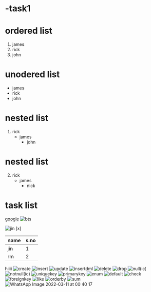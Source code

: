 # -task1
# ordered list
1. james
2. rick
3. john
# unodered list
- james
- rick
- john
# nested list
1. rick
   - james
     - john
# nested list
2. rick
   - james
     - nick
  
 # task list
[google](http://google.com)
![bts](https://cdn.vox-cdn.com/thumbor/-R0U431icRxE2shzwRSP8mfXobc=/0x0:2874x1222/1200x800/filters:focal(1319x224:1777x682)/cdn.vox-cdn.com/uploads/chorus_image/image/60052357/Screen_Shot_2021_05_21_at_12.27.27_PM.7.png)

![jin](https://c.tenor.com/5lSouLlhNNsAAAAC/bts-life-goes-on-bts.gif)
[x]

name|s.no
----|-----
jin|1
rm|2
hiiii
![create](https://user-images.githubusercontent.com/94949593/174588751-9bb1f3cf-0bae-4d44-8299-b113d262a398.png)
![insert](https://user-images.githubusercontent.com/94949593/174589227-9f31db2c-98f2-43de-b82a-f9b5c91a9797.png)
![update](https://user-images.githubusercontent.com/94949593/174589363-172abc60-b4a2-4dc3-bcce-2165bf78f050.png)
![insertdml](https://user-images.githubusercontent.com/94949593/174589451-fac5a142-34f7-4000-9938-3ddc9b096845.png)
![delete](https://user-images.githubusercontent.com/94949593/174589637-ff53ccfa-b8c4-4396-9a65-55580ac9b949.png)
![drop](https://user-images.githubusercontent.com/94949593/174589779-c2370f00-fae1-405b-b9ff-4aacd3a0fdc5.png)
![null(ic)](https://user-images.githubusercontent.com/94949593/174590246-9eb82119-962e-4426-b0e7-49cdf3c3f15a.png)
![notnull(ic)](https://user-images.githubusercontent.com/94949593/174590337-e98f4fd8-bc7a-4905-8c6d-7078ea0e6472.png)
![uniquekey](https://user-images.githubusercontent.com/94949593/174590445-22391df2-cfc3-4506-9134-2658f0ff182f.png)
![primarykey](https://user-images.githubusercontent.com/94949593/174590583-ad59a59d-77c0-412f-a092-ca58c41ac640.png)
![enum](https://user-images.githubusercontent.com/94949593/174590682-efaf049c-3f46-4f8e-be35-f18ed5003d44.png)
![default](https://user-images.githubusercontent.com/94949593/174590784-85920ad6-0fde-4722-a550-851393200628.png)
![check](https://user-images.githubusercontent.com/94949593/174590992-87ca1688-9035-4cec-9149-14435909c058.png)
![foreignkey](https://user-images.githubusercontent.com/94949593/174591165-749dae6e-b3f2-4b2e-98ed-8ec38cba6b14.png)
![like](https://user-images.githubusercontent.com/94949593/174591983-9c399180-7234-416e-aa32-3bd16ccc8ba0.png)
![orderby](https://user-images.githubusercontent.com/94949593/174592622-a9695a89-dd71-44a4-86e6-6d31e5f6cec5.png)
![sum](https://user-images.githubusercontent.com/94949593/174592755-604561d9-b542-4a7a-a2a4-65e37330479a.png)
![WhatsApp Image 2022-03-11 at 00 40 17](https://user-images.githubusercontent.com/94949593/181445150-adebae0a-8ed1-42f0-bf09-e050f23a6112.jpeg)







   

